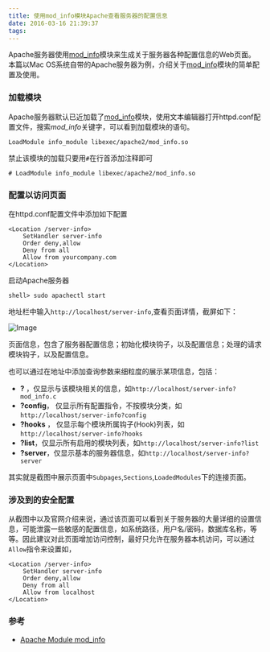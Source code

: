 ```yaml
---
title: 使用mod_info模块Apache查看服务器的配置信息
date: 2016-03-16 21:39:37
tags:
---
```



Apache服务器使用[mod_info](1)模块来生成关于服务器各种配置信息的Web页面。本篇以Mac OS系统自带的Apache服务器为例，介绍关于[mod_info](1)模块的简单配置及使用。

### 加载模块

Apache服务器默认已近加载了[mod_info](1)模块，使用文本编辑器打开httpd.conf配置文件，搜索<i>mod_info</i>关键字，可以看到加载模块的语句。

	LoadModule info_module libexec/apache2/mod_info.so

禁止该模块的加载只要用`#`在行首添加注释即可

	# LoadModule info_module libexec/apache2/mod_info.so

### 配置以访问页面

在httpd.conf配置文件中添加如下配置

	<Location /server-info>
		SetHandler server-info
		Order deny,allow
		Deny from all
		Allow from yourcompany.com
	</Location>
启动Apache服务器

	shell> sudo apachectl start

地址栏中输入`http://localhost/server-info`,查看页面详情，截屏如下：

![Image](1.png)


页面信息，包含了服务器配置信息；初始化模块钩子，以及配置信息；处理的请求模块钩子，以及配置信息。

也可以通过在地址中添加查询参数来细粒度的展示某项信息，包括：

+ **?<module-name>** ，仅显示与该模块相关的信息，如`http://localhost/server-info?mod_info.c`
+ **?config**， 仅显示所有配置指令，不按模块分类，如`http://localhost/server-info?config`
+ **?hooks** ， 仅显示每个模块所属钩子(Hook)列表，如`http://localhost/server-info?hooks`
+ **?list**，仅显示所有启用的模块列表，如`http://localhost/server-info?list`
+ **?server**，仅显示基本的服务器信息，如`http://localhost/server-info?server`

其实就是截图中展示页面中`Subpages`,`Sections`,`LoadedModules`下的连接页面。

### 涉及到的安全配置

从截图中以及官网介绍来说，通过该页面可以看到关于服务器的大量详细的设置信息，可能泄露一些敏感的配置信息，如系统路径，用户名/密码，数据库名称，等等。因此建议对此页面增加访问控制，最好只允许在服务器本机访问，可以通过`Allow`指令来设置如，

	<Location /server-info>
		SetHandler server-info
		Order deny,allow
		Deny from all
		Allow from localhost
	</Location>

### 参考

+ [Apache Module mod_info](http://httpd.apache.org/docs/2.2/mod/mod_info.html)

[1]: http://httpd.apache.org/docs/2.2/mod/mod_info.html